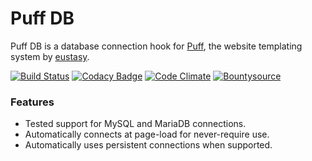# Puff DB

Puff DB is a database connection hook for [Puff](https://github.com/eustasy/puff-core), the website templating system by [eustasy](https://eustasy.org).

[![Build Status](https://api.travis-ci.org/eustasy/puff-db.svg?branch=master)](https://travis-ci.org/eustasy/puff-db)
[![Codacy Badge](https://api.codacy.com/project/badge/Grade/322c8a6b27a34af28698654b85be3561)](https://www.codacy.com/app/eustasy/puff-db)
[![Code Climate](https://codeclimate.com/github/eustasy/puff-db/badges/gpa.svg)](https://codeclimate.com/github/eustasy/puff-db)
[![Bountysource](https://www.bountysource.com/badge/tracker?tracker_id=18553378)](https://www.bountysource.com/teams/eustasy/issues?tracker_ids=18553378)

### Features
- Tested support for MySQL and MariaDB connections.
- Automatically connects at page-load for never-require use.
- Automatically uses persistent connections when supported.
